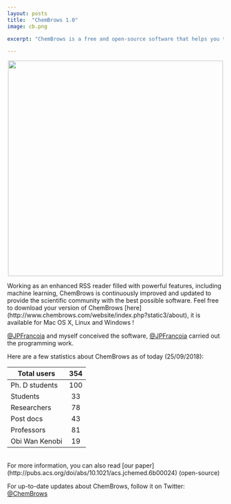 ```yaml
---
layout: posts
title:  "ChemBrows 1.0"
image: cb.png

excerpt: "ChemBrows is a free and open-source software that helps you to stay up-to-date with the flood of scientific literature that is published every single day"

---
```

<p align="center">
  <img width="500" src="{{ site.baseurl }}/images/interface.jpg">
</p>
Working as an enhanced RSS reader filled with powerful features, including machine learning, ChemBrows is continuously improved and updated to provide the scientific community with the best possible software. Feel free to download your version of ChemBrows [here](http://www.chembrows.com/website/index.php?static3/about), it is available for Mac OS X, Linux and Windows !

[@JPFrancoia](https://twitter.com/JPFrancoia) and myself conceived the software, [@JPFrancoia](https://twitter.com/JPFrancoia) carried out the programming work.

Here are a few statistics about ChemBrows as of today (25/09/2018):  


| Total users    | 354  |
| -------------- | :--: |
| Ph. D students | 100  |
| Students       |  33  |
| Researchers    |  78  |
| Post docs      |  43  |
| Professors     |  81  |
| Obi Wan Kenobi |  19  |

<br>
For more information, you can also read [our paper](http://pubs.acs.org/doi/abs/10.1021/acs.jchemed.6b00024) (open-source) 

For up-to-date updates about ChemBrows, follow it on Twitter: [@ChemBrows](https://twitter.com/ChemBrows)
